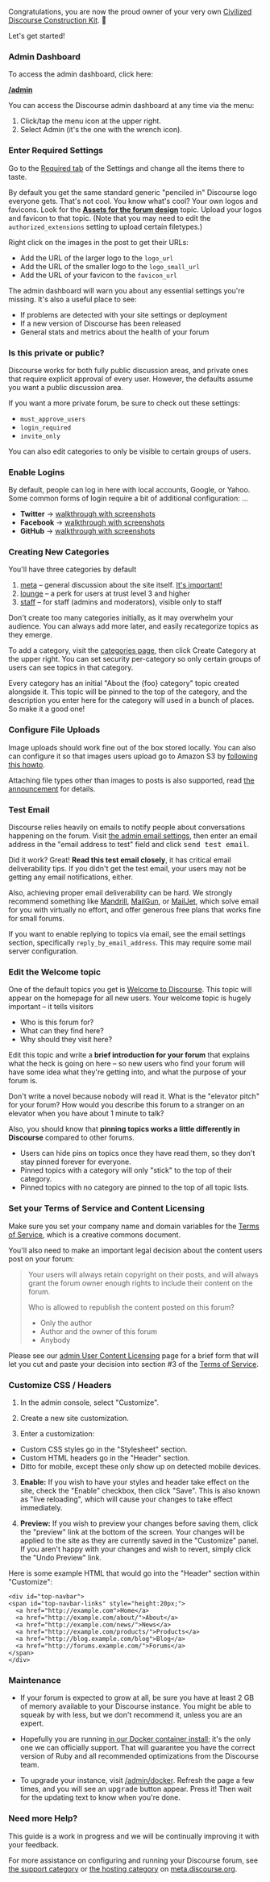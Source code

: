 Congratulations, you are now the proud owner of your very own [Civilized Discourse Construction Kit](http://www.discourse.org). :hatching_chick:

Let's get started!

### Admin Dashboard

To access the admin dashboard, click here:

[**/admin**](/admin)

You can access the Discourse admin dashboard at any time via the menu:

1. Click/tap the menu icon at the upper right.
2. Select Admin (it's the one with the wrench icon).

### Enter Required Settings

Go to the [Required tab](/admin/site_settings/category/required) of the Settings and change all the items there to taste.

By default you get the same standard generic "penciled in" Discourse logo everyone gets. That's not cool. You know what's cool? Your own logos and favicons. Look for the [**Assets for the forum design**](/t/assets-for-the-forum-design/5) topic. Upload your logos and favicon to that topic. (Note that you may need to edit the `authorized_extensions` setting to upload certain filetypes.)

Right click on the images in the post to get their URLs:

- Add the URL of the larger logo to the `logo_url`
- Add the URL of the smaller logo to the `logo_small_url`
- Add the URL of your favicon to the `favicon_url`

The admin dashboard will warn you about any essential settings you're missing. It's also a useful place to see:

- If problems are detected with your site settings or deployment
- If a new version of Discourse has been released
- General stats and metrics about the health of your forum

### Is this private or public?

Discourse works for both fully public discussion areas, and private ones that require explicit approval of every user. However, the defaults assume you want a public discussion area.

If you want a more private forum, be sure to check out these settings:

- `must_approve_users`
- `login_required`
- `invite_only`

You can also edit categories to only be visible to certain groups of users.

### Enable Logins

By default, people can log in here with local accounts, Google, or Yahoo. Some common forms of login require a bit of additional configuration: &hellip;

- **Twitter** &rarr; [walkthrough with screenshots](https://meta.discourse.org/t/configuring-twitter-login-for-discourse/13395)
- **Facebook** &rarr; [walkthrough with screenshots](https://meta.discourse.org/t/configuring-facebook-login-for-discourse/13394)
- **GitHub** &rarr; [walkthrough with screenshots](https://meta.discourse.org/t/configuring-github-login-for-discourse/13745)

### Creating New Categories

You'll have three categories by default

1. [meta](/category/meta) – general discussion about the site itself. [It's important!](https://meta.discourse.org/t/what-is-meta/5249)
2. [lounge](/category/lounge) – a perk for users at trust level 3 and higher
3. [staff](/category/staff) – for staff (admins and moderators), visible only to staff

Don't create too many categories initially, as it may overwhelm your audience. You can always add more later, and easily recategorize topics as they emerge.

To add a category, visit the [categories page](/categories), then click Create Category at the upper right. You can set security per-category so only certain groups of users can see topics in that category.

Every category has an initial "About the {foo} category" topic created alongside it. This topic will be pinned to the top of the category, and the description you enter here for the category will used in a bunch of places. So make it a good one!

### Configure File Uploads

Image uploads should work fine out of the box stored locally. You can also can configure it so that images users upload go to Amazon S3 by [following this howto](http://meta.discourse.org/t/how-to-set-up-image-uploads-to-s3/7229).

Attaching file types other than images to posts is also supported, read [the announcement](http://meta.discourse.org/t/new-attachments/8609) for details.

### Test Email

Discourse relies heavily on emails to notify people about conversations happening on the forum. Visit [the admin email settings](/admin/email), then enter an email address in the "email address to test" field and click <kbd>send test email</kbd>.

Did it work? Great! **Read this test email closely**, it has critical email deliverability tips. If you didn't get the test email, your users may not be getting any email notifications, either.

Also, achieving proper email deliverability can be hard. We strongly recommend something like [Mandrill](http://mandrill.com), [MailGun](http://www.mailgun.com/), or [MailJet](http://www.mailjet.com/), which solve email for you with virtually no effort, and offer generous free plans that works fine for small forums.

If you want to enable replying to topics via email, see the email settings section, specifically `reply_by_email_address`. This may require some mail server configuration.

### Edit the Welcome topic

One of the default topics you get is [Welcome to Discourse](/t/welcome-to-discourse). This topic will appear on the homepage for all new users. Your welcome topic is hugely important – it tells visitors

- Who is this forum for? 
- What can they find here?
- Why should they visit here?

Edit this topic and write a **brief introduction for your forum** that explains what the heck is going on here – so new users who find your forum will have some idea what they're getting into, and what the purpose of your forum is.

Don't write a novel because nobody will read it. What is the "elevator pitch" for your forum? How would you describe this forum to a stranger on an elevator when you have about 1 minute to talk?

Also, you should know that **pinning topics works a little differently in Discourse** compared to other forums.

- Users can hide pins on topics once they have read them, so they don't stay pinned forever for everyone.
- Pinned topics with a category will only "stick" to the top of their category.
- Pinned topics with no category are pinned to the top of all topic lists.

### Set your Terms of Service and Content Licensing

Make sure you set your company name and domain variables for the [Terms of Service](/tos), which is a creative commons document.

You'll also need to make an important legal decision about the content users post on your forum:

> Your users will always retain copyright on their posts, and will always grant the forum owner enough rights to include their content on the forum.
>
> Who is allowed to republish the content posted on this forum?
>
> - Only the author
> - Author and the owner of this forum
> - Anybody

Please see our [admin User Content Licensing](/admin/site_contents/tos_user_content_license) page for a brief form that will let you cut and paste your decision into section #3 of the [Terms of Service](/tos#3).

### Customize CSS / Headers

1. In the admin console, select "Customize".

2. Create a new site customization.

3. Enter a customization:
  - Custom CSS styles go in the "Stylesheet" section.
  - Custom HTML headers go in the "Header" section.
  - Ditto for mobile, except these only show up on detected mobile devices.

3. **Enable:** If you wish to have your styles and header take effect on the site, check the "Enable" checkbox, then click "Save". This is also known as "live reloading", which will cause your changes to take effect immediately.

4. **Preview:** If you wish to preview your changes before saving them, click the "preview" link at the bottom of the screen. Your changes will be applied to the site as they are currently saved in the "Customize" panel. If you aren't happy with your changes and wish to revert, simply click the "Undo Preview" link.

Here is some example HTML that would go into the "Header" section within "Customize":

```
<div id="top-navbar">
<span id="top-navbar-links" style="height:20px;">
  <a href="http://example.com">Home</a>
  <a href="http://example.com/about/">About</a>
  <a href="http://example.com/news/">News</a>
  <a href="http://example.com/products/">Products</a>
  <a href="http://blog.example.com/blog">Blog</a>
  <a href="http://forums.example.com/">Forums</a>
</span>
</div>
```

### Maintenance

- If your forum is expected to grow at all, be sure you have at least 2 GB of memory available to your Discourse instance. You might be able to squeak by with less, but we don't recommend it, unless you are an expert. 

- Hopefully you are running [in our Docker container install](https://github.com/discourse/discourse/blob/master/docs/INSTALL.md); it's the only one we can officially support. That will guarantee you have the correct version of Ruby and all recommended optimizations from the Discourse team.

- To upgrade your instance, visit [/admin/docker](/admin/docker). Refresh the page a few times, and you will see an <kbd>upgrade</kbd> button appear. Press it! Then wait for the updating text to know when you're done.

### Need more Help?

This guide is a work in progress and we will be continually improving it with your feedback.

For more assistance on configuring and running your Discourse forum, see [the support category](http://meta.discourse.org/category/support) or [the hosting category](http://meta.discourse.org/category/hosting) on [meta.discourse.org](http://meta.discourse.org).
